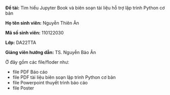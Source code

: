 **Đề tài:** Tìm hiểu Jupyter Book và biên soạn tài liệu hỗ trợ lập trình Python cơ bản

**Họ tên sinh viên:** Nguyễn Thiên Ân

**Mã số sinh viên:** 110122030

**Lớp:** DA22TTA

**Giảng viên hướng dẫn:** TS. Nguyễn Bảo Ân

Ở đây gồm các file/floder như:
- file PDF Báo cáo
- file PDF tài liệu biên soạn lập trình Python cơ bản
- file Powerpoint thuyết trình báo cáo
- file Poster
